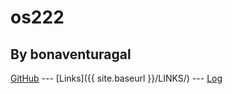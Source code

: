 # os222
## By bonaventuragal

[GitHub](https://github.com/bonaventuragal/os222/) --- [Links]({{ site.baseurl }}/LINKS/) --- [Log](https://github.com/bonaventuragal/os222/TXT/mylog.txt)
